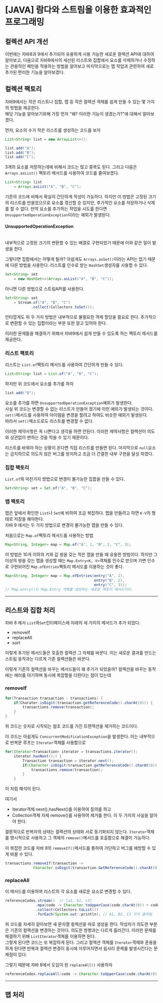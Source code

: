 # [JAVA] 람다와 스트림을 이용한 효과적인 프로그래밍

## 컬렉션 API 개선

이번에는 자바8과 9에서 추가되어 유용하게 사용 가능한 새로운 컬렉션 API에 대하여 알아보고, 다음으로 자바8에서의 새선된 리스트와 집합에서 요소를 삭제하거나 수정하는 관용적인 패턴을 적용하는 방법을 알아보고 마지막으로는 맵 작업과 관련하여 새로 추가된 편리한 기능을 알아보겠다.

## 컬렉션 팩토리

자바9에서는 작은 리스트나 집합, 맵 등 작은 컬렉션 객체를 쉽게 만들 수 있는 몇 가지의 방법을 제공한다.   
해당 기능을 알아보기위해 가장 먼저 "왜? 이러한 기능이 생겼는가?"에 대해서 알아보겠다.

먼저, 요소의 수가 작은 리스트를 생성하는 코드를 보자
```java
List<String> list = new ArrayList<>();

list.add("A");
list.add("B");
list.add("C");
```   
3개의 요소를 저장하는데에 비해서 코드는 많고 중복도 된다.
그리고 다음은 `Arrays.asList()` 펙토리 메서드를 사용하여 코드를 줄여보겠다.

```java
List<String> list 
    = Arrays.asList("A", "B", "C");
```
기존의 코드에 비해서 확실히 간단하게 작성이 가능하다. 하지만 이 방법은 고정된 크기의 리스트를 만을었으므로 요소를 갱신할 순 있지만, 추가적인 요소를 저장하거나 삭제를 할 수 없다. 만약 요소를 추가하는 작업을 시도를 한다면 `UnsupportedOperationException`이라는 예외가 발생된다.


#### UnsupportedOperationException
<br>
내부적으로 고정된 크기의 변환할 수 있는 배열로 구현되었기 때문에 이와 같은 일이 발생을 한다.

그렇다면 집합에서는 어떻게 될까? 아쉽게도 `Arrays.asSet()`이라는 API는 없기 때문에 다른 방법을 사용한다.
리스트를 인수로 받는 `HashSet`생성자를 사용할 수 있다.
```java
Set<String> set 
    = new HashSet<>(Arrays.asList("A", "B", "C"));
```    
아니면 다른 방법으로 스트림API를 사용한다.
```java
Set<String> set 
    = Stream.of("A", "B", "C")
            .collect(Collectors.toSet());
```

안타깝게도 위 두 가지 방법은 내부적으로 불필요한 객체 할당을 필요로 한다. 추가적으로 변환할 수 있는 집합이라는 부분 또한 알고 있어야 한다.

이러한 문제들을 해결하기 위해서 자바9에서 쉽게 만들 수 있도록 하는 팩토리 메서드를 제공한다.

### 리스트 팩토리

리스트는 `List.of`팩토리 메서드를 사용하여 간단하게 만들 수 있다.
```java
List<String> list = List.of("A", "B", "C");
```
하지만 위 코드에서 요소를 추가를 하자
```java
list.add("D");
```
요소를 추가를 하면 `UnsupportedOperationException`예외가 발생한다.   
사실 위 코드는 변경할 수 없는 리스트가 만들어 졌기에 이런 예외가 발생되는 것이다. `set()`메서드를 사용하여 아이템을 변경을 할려고 하여도 비슷한 예외가 발생된다.   
따라서 `set()`메소드로도 리스트를 변경할 수 없다.

이러한 제약사항은 꼭 나쁜다고 생각을 하면 안된다. 이러한 제약사항은 컬렉션이 의도와 상관없이 변하는 것을 막을 수 있기 때문이다.

리스트를 바꿔야 하는 상황이 온다면 직접 리스트를 만들면 된다. 마지막으로 `null`요소는 금지하므로 의도치 않은 버그를 방지하고 조금 더 간결한 내부 구현을 달성 하였다.

### 집합 팩토리

`List.of`와 마찬가지 방법으로 변경이 불가능한 집합을 만들 수 있다.
```java
Set<String> set = Set.of("A", "B", "C");
```

### 맵 팩토리

맵은 앞에서 확인한 `List`나 `Set`에 비하여 조금 복잡하다. 맵을 만들려고 하면 `K-V`의 형태로 저장을 해야한다.    
자바 9 에서는 두 가지 방법으로 변경이 불가능한 맵을 만들 수 있다.

처음으로는 `Map.of`팩토리 메서드를 사용하는 방법
```java
Map<String, Integer> map = Map.of("A", 1, "B", 2, "C", 3);
```

이 방법은 10개 이하의 키와 값 쌍을 갖는 작은 맵을 만들 때 유용한 방법이다. 하지만 그 이상의 쌍을 갖는 맵을 생성할 때는 `Map.Entry<K, V>`객체를 인수로 받으며 가변 인수로 구현되어진 `Map.ofEntries`팩토리 메서드를 이용하는 것이 좋다.

```java
Map<String, Integer> map = Map.ofEntries(entry("A", 1),
                                         entry("B", 2),
                                         entry("C", 3));
// Map.entry()는 Map.Entry 객체를 생성하는 새로운 팩토리 메서드이다.
```

----

## 리스트와 집합 처리

자바 8 에서 `List`와`Set`인터페이스에 아래의 세 가지의 메서드가 추가 되었다.

- removeIf
- replaceAll
- sort

이렇게 추가된 메서드들은 호출한 컬렉션 그 자체를 바꾼다. 이는 새로운 결과를 만드는 스트림 동작과는 다르게 기존 컬렉션들은 바꾼다.

이렇게 기존의 컬렉션을 바꾸는 메서드들이 왜 추가가 되었을까? 컬렉션을 바꾸는 동작에는 에러를 야기하며 동시에 복잡함을 더한다는 점이 있는데

### removeIf

```java
for(Transaction transaction : transactions) {
    if(Charater.isDigit(transaction.getReferenceCode().charAt(0))) {
        transactions.remove(transaction);
    }
}
```

위 코드는 숫자로 시작되는 참조 코드를 가진 트랜잭션을 제거하는 코드이다.

이 코드는 아쉽게도 `ConcurrentModificationException`을 발생한다. 이는 내부적으로 반복문 루프는 `Iterator`객체를 사용함으로

```java
for(Iterator<Transaction> iterator = transactions.iterator();
    iterator.hasNext();) {
        Transaction transaction = iterator.next();
        if(Character.isDigit(transaction.getReferenceCode().charAt(0))){
            transactions.remove(transaction);
        }
    }
```
이 처럼 해석이 된다.

여기서
- Iterator객체 next(),hasNext()를 이용하여 질의를 하고
- Collection객체 자체 remove()를 사용하여 제거를 한다.
  이 두 가지의 사실을 알아야 한다.

결론적으로 반복자의 상태는 컬렉션의 상태와 서로 동기화되지 않는다. `Iterator`객체를 명시적으로 사용하고 그 객체의 `remove()`메서드를 호출함으로 해결이 가능하다.

이 복잡한 코드를 자바 8의 `removeIf()`메서드를 통하여 가단하고 버그를 예방할 수 있게 바꿀 수 있다.

```java
transactions.removeIf(transaction -> 
             Character.isDigit(transaction.GetReferenceCode().charAt(0)));
```

### replaceAll

이 메서드를 이용하여 리스트의 각 요소를 새로운 요소로 변경할 수 있다.

```java
referenceCodes.stream()  // [a1, b2, c3]
              .mpa(code -> Character.toUpperCase(code.charAt(0)) + code.subString(1))
              .collect(Collectors.toList())
              .forEach(System.out::println); // A1, B2, C3 각각 출력됨
```

위 코드를 자세히 알아보면 새 문자열 컬렉션을 따로 생성을 한다. 작성자가 의도한 부분은 기존의 컬렉션을 변경하는 것이다. 의도한 방향과는 다르게 흘러간다.
이러한 문제를 해결하기 위해 `ListIterator`객체를 이용하면 된다.   
그렇게 된다면 코드는 또 복잡하게 된다. 그리고 컬렉션 객체를 `Iterator`객체와 혼용을 하게 된다면 반복과 컬렉션 변경이 동시에 이루어지면서 쉽사리 문제를 발생시킨다는 문제점이 있다.

그렇기 때문에 자바 8에서 도입이 된 `replaceAll()` 사용하자
```java
referenceCodes.replaceAll(code -> Character.toUpperCase(code.charAt(0)) + code.subString(1));
```

---

## 맵 처리